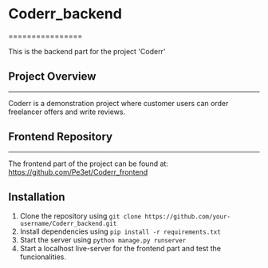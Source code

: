 # Coderr_backend
================

This is the backend part for the project 'Coderr'

## Project Overview
---------------

Coderr is a demonstration project where customer users can order freelancer offers and write reviews.

## Frontend Repository
--------------------

The frontend part of the project can be found at: https://github.com/Pe3et/Coderr_frontend

## Installation

1.  Clone the repository using `git clone https://github.com/your-username/Coderr_backend.git`
2.  Install dependencies using `pip install -r requirements.txt`
3.  Start the server using `python manage.py runserver`
4.  Start a localhost live-server for the frontend part and test the funcionalities. 